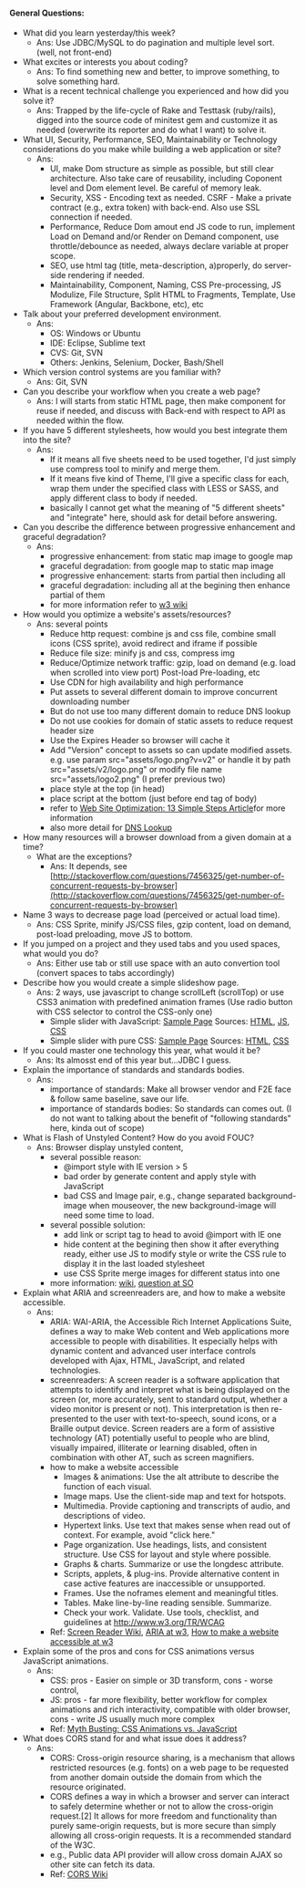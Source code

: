 #### General Questions:

* What did you learn yesterday/this week?
  * Ans: Use JDBC/MySQL to do pagination and multiple level sort. (well, not front-end)
* What excites or interests you about coding?
  * Ans: To find something new and better, to improve something, to solve something hard.
* What is a recent technical challenge you experienced and how did you solve it?
  * Ans: Trapped by the life-cycle of Rake and Testtask (ruby/rails), digged into the source code of minitest gem and customize it as needed (overwrite its reporter and do what I want) to solve it.
* What UI, Security, Performance, SEO, Maintainability or Technology considerations do you make while building a web application or site?
  * Ans:
    * UI, make Dom structure as simple as possible, but still clear architecture. Also take care of reusability, including Coponent level and Dom element level. Be careful of memory leak.
    * Security, XSS - Encoding text as needed. CSRF - Make a private contract (e.g., extra token) with back-end. Also use SSL connection if needed.
    * Performance, Reduce Dom amout end JS code to run, implement Load on Demand and/or Render on Demand component, use throttle/debounce as needed, always declare variable at proper scope.
    * SEO, use html tag (title, meta-description, a)properly, do server-side rendering if needed.
    * Maintainability, Component, Naming, CSS Pre-processing, JS Modulize, File Structure, Split HTML to Fragments, Template, Use Framework (Angular, Backbone, etc), etc
* Talk about your preferred development environment.
  * Ans:
    * OS: Windows or Ubuntu
    * IDE: Eclipse, Sublime text
    * CVS: Git, SVN
    * Others: Jenkins, Selenium, Docker, Bash/Shell
* Which version control systems are you familiar with?
  * Ans: Git, SVN
* Can you describe your workflow when you create a web page?
  * Ans: I will starts from static HTML page, then make component for reuse if needed, and discuss with Back-end with respect to API as needed within the flow.
* If you have 5 different stylesheets, how would you best integrate them into the site?
  * Ans:
    * If it means all five sheets need to be used together, I'd just simply use compress tool to minify and merge them.
    * If it means five kind of Theme, I'll give a specific class for each, wrap them under the specified class with LESS or SASS, and apply different class to body if needed.
    * basically I cannot get what the meaning of "5 different sheets" and "integrate" here, should ask for detail before answering.
* Can you describe the difference between progressive enhancement and graceful degradation?
  * Ans:
    * progressive enhancement: from static map image to google map
    * graceful degradation: from google map to static map image
    * progressive enhancement: starts from partial then including all
    * graceful degradation: including all at the begining then enhance partial of them
    * for more information refer to [w3 wiki](https://www.w3.org/wiki/Graceful_degradation_versus_progressive_enhancement)
* How would you optimize a website's assets/resources?
  * Ans: several points
    * Reduce http request: combine js and css file, combine small icons (CSS sprite), avoid redirect and iframe if possible
    * Reduce file size: minify js and css, compress img
    * Reduce/Optimize network traffic: gzip, load on demand (e.g. load when scrolled into view port) Post-load Pre-loading, etc
    * Use CDN for high availability and high performance
    * Put assets to several different domain to improve concurrent downloading number
    * But do not use too many different domain to reduce DNS lookup
    * Do not use cookies for domain of static assets to reduce request header size
    * Use the Expires Header so browser will cache it
    * Add "Version" concept to assets so can update modified assets.
    e.g. use param src="assets/logo.png?v=v2"
    or handle it by path src="assets/v2/logo.png"
    or modify file name src="assets/logo2.png" (I prefer previous two)
    * place style at the top (in head)
    * place script at the bottom (just before end tag of body)
    * refer to [Web Site Optimization: 13 Simple Steps Article](http://www.sitepoint.com/web-site-optimization-steps/)for more information
    * also more detail for [DNS Lookup](https://developer.yahoo.com/blogs/ydn/high-performance-sites-rule-9-reduce-dns-lookups-7207.html)
* How many resources will a browser download from a given domain at a time?
  * What are the exceptions?
    * Ans: It depends, see [http://stackoverflow.com/questions/7456325/get-number-of-concurrent-requests-by-browser](http://stackoverflow.com/questions/7456325/get-number-of-concurrent-requests-by-browser)
* Name 3 ways to decrease page load (perceived or actual load time).
  * Ans: CSS Sprite, minify JS/CSS files, gzip content, load on demand, post-load preloading, move JS to bottom.
* If you jumped on a project and they used tabs and you used spaces, what would you do?
  * Ans: Either use tab or still use space with an auto convertion tool (convert spaces to tabs accordingly)
* Describe how you would create a simple slideshow page.
  * Ans: 2 ways, use javascript to change scrollLeft (scrollTop) or use CSS3 animation with predefined animation frames (Use radio button with CSS selector to control the CSS-only one)
    * Simple slider with JavaScript: [Sample Page](http://benbai123.github.io/examples/Front-end-Developer-Interview-Questions/General%20Questions/slider_js.html) Sources: [HTML](https://github.com/benbai123/benbai123.github.io/blob/master/examples/Front-end-Developer-Interview-Questions/General%20Questions/slider_js.html), [JS](https://github.com/benbai123/benbai123.github.io/blob/master/examples/Front-end-Developer-Interview-Questions/General%20Questions/js/slider_js.js), [CSS](https://github.com/benbai123/benbai123.github.io/blob/master/examples/Front-end-Developer-Interview-Questions/General%20Questions/css/slider_js.css)
    * Simple slider with pure CSS: [Sample Page](http://benbai123.github.io/examples/Front-end-Developer-Interview-Questions/General%20Questions/slider_css.html) Sources: [HTML](https://github.com/benbai123/benbai123.github.io/blob/master/examples/Front-end-Developer-Interview-Questions/General%20Questions/slider_css.html), [CSS](https://github.com/benbai123/benbai123.github.io/blob/master/examples/Front-end-Developer-Interview-Questions/General%20Questions/css/slider_css.css)
* If you could master one technology this year, what would it be?
  * Ans: Its almosst end of this year but...JDBC I guess.
* Explain the importance of standards and standards bodies.
  * Ans:
    * importance of standards: Make all browser vendor and F2E face & follow same baseline, save our life.
    * importance of standards bodies: So standards can comes out. 
    (I do not want to talking about the benefit of "following standards" here, kinda out of scope)
* What is Flash of Unstyled Content? How do you avoid FOUC?
  * Ans: Browser display unstyled content,
    * several possible reason:
      * @import style with IE version > 5
      * bad order by generate content and apply style with JavaScript
      * bad CSS and Image pair, e.g., change separated background-image when mouseover, the new background-image will need some time to load.
    * several possible solution:
      * add link or script tag to head to avoid @import with IE one
      * hide content at the begining then show it after everything ready, either use JS to modify style or write the CSS rule to display it in the last loaded stylesheet
      * use CSS Sprite merge images for different status into one
    * more information: [wiki](https://en.wikipedia.org/wiki/Flash_of_unstyled_content), [question at SO](http://stackoverflow.com/questions/11640238/how-to-stop-flash-of-unstyled-content)
* Explain what ARIA and screenreaders are, and how to make a website accessible.
  * Ans:
    * ARIA: WAI-ARIA, the Accessible Rich Internet Applications Suite, defines a way to make Web content and Web applications more accessible to people with disabilities. It especially helps with dynamic content and advanced user interface controls developed with Ajax, HTML, JavaScript, and related technologies.
    * screenreaders: A screen reader is a software application that attempts to identify and interpret what is being displayed on the screen (or, more accurately, sent to standard output, whether a video monitor is present or not). This interpretation is then re-presented to the user with text-to-speech, sound icons, or a Braille output device. Screen readers are a form of assistive technology (AT) potentially useful to people who are blind, visually impaired, illiterate or learning disabled, often in combination with other AT, such as screen magnifiers.
    * how to make a website accessible
      * Images & animations: Use the alt attribute to describe the function of each visual.
      * Image maps. Use the client-side map and text for hotspots.
      * Multimedia. Provide captioning and transcripts of audio, and descriptions of video.
      * Hypertext links. Use text that makes sense when read out of context. For example, avoid "click here."
      * Page organization. Use headings, lists, and consistent structure. Use CSS for layout and style where possible.
      * Graphs & charts. Summarize or use the longdesc attribute.
      * Scripts, applets, & plug-ins. Provide alternative content in case active features are inaccessible or unsupported.
      * Frames. Use the noframes element and meaningful titles.
      * Tables. Make line-by-line reading sensible. Summarize.
      * Check your work. Validate. Use tools, checklist, and guidelines at http://www.w3.org/TR/WCAG
    * Ref: [Screen Reader Wiki](https://en.wikipedia.org/wiki/Screen_reader), [ARIA at w3](http://www.w3.org/WAI/intro/aria), [How to make a website accessible at w3](http://www.w3.org/WAI/quicktips/)
* Explain some of the pros and cons for CSS animations versus JavaScript animations.
  * Ans: 
    * CSS: pros - Easier on simple or 3D transform, cons - worse control,
    * JS: pros - far more flexibility, better workflow for complex animations and rich interactivity, compatible with older browser, cons - write JS usually much more complex
    * Ref: [Myth Busting: CSS Animations vs. JavaScript](https://css-tricks.com/myth-busting-css-animations-vs-javascript/)
* What does CORS stand for and what issue does it address?
  * Ans: 
    * CORS: Cross-origin resource sharing, is a mechanism that allows restricted resources (e.g. fonts) on a web page to be requested from another domain outside the domain from which the resource originated.
    * CORS defines a way in which a browser and server can interact to safely determine whether or not to allow the cross-origin request.[2] It allows for more freedom and functionality than purely same-origin requests, but is more secure than simply allowing all cross-origin requests. It is a recommended standard of the W3C.
    * e.g., Public data API provider will allow cross domain AJAX so other site can fetch its data.
    * Ref: [CORS Wiki](https://en.wikipedia.org/wiki/Cross-origin_resource_sharing)
